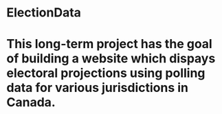 # ElectionData

# This long-term project has the goal of building a website which dispays electoral projections using polling data for various jurisdictions in Canada.
